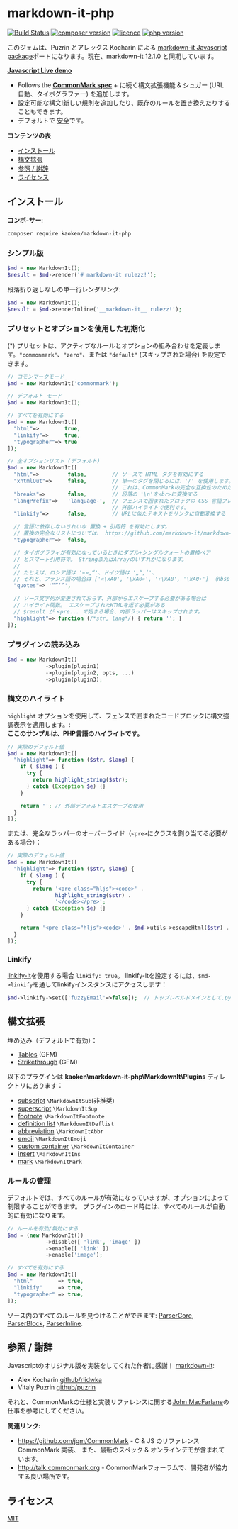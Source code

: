 # markdown-it-php

[![Build Status](https://img.shields.io/travis/markdown-it/markdown-it/master.svg?style=flat)](https://github.com/kaoken/markdown-it-php)
[![composer version](https://img.shields.io/badge/version-12.2.0.0-blue.svg)](https://github.com/kaoken/markdown-it-php)
[![licence](https://img.shields.io/badge/licence-MIT-blue.svg)](https://github.com/kaoken/markdown-it-php)
[![php version](https://img.shields.io/badge/php%20version-≧7.4.0-red.svg)](https://github.com/kaoken/markdown-it-php)


このジェムは、Puzrin とアレックス Kocharin による  [markdown-it Javascript package](https://github.com/markdown-it/markdown-it)ポートになります。現在、markdown-it 12.1.0 と同期しています。

__[Javascript Live demo](https://markdown-it.github.io)__

- Follows the __[CommonMark spec](http://spec.commonmark.org/)__ + に続く構文拡張機能 & シュガー (URL 自動、タイポグラファー) を追加します。
- 設定可能な構文!新しい規則を追加したり、既存のルールを置き換えたりすることもできます。
- デフォルトで [安全](https://github.com/markdown-it/markdown-it/tree/master/docs/security.md)です。


__コンテンツの表__

- [インストール](#インストール)
- [構文拡張](#構文拡張)
- [参照 / 謝辞](#参照--謝辞)
- [ライセンス](#ライセンス)

## インストール

**コンポ-サー**:

```bash
composer require kaoken/markdown-it-php
```


### シンプル版

```php
$md = new MarkdownIt();
$result = $md->render('# markdown-it rulezz!');
```

段落折り返しなしの単一行レンダリング:

```php
$md = new MarkdownIt();
$result = $md->renderInline('__markdown-it__ rulezz!');
```


### プリセットとオプションを使用した初期化

(*) プリセットは、アクティブなルールとオプションの組み合わせを定義します。`"commonmark"`、`"zero"`、または `"default"` (スキップされた場合) を設定できます。

```php
// コモンマークモード
$md = new MarkdownIt('commonmark');

// デフォルト モード
$md = new MarkdownIt();

// すべてを有効にする
$md = new MarkdownIt([
  "html"=>        true,
  "linkify"=>     true,
  "typographer"=> true
]);

// 全オプションリスト (デフォルト)
$md = new MarkdownIt([
  "html"=>         false,        // ソースで HTML タグを有効にする
  "xhtmlOut"=>     false,        // 単一のタグを閉じるには、'/' を使用します。(<br/>)
                                 // これは、CommonMarkの完全な互換性のためだけです。
  "breaks"=>       false,        // 段落の '\n'を<br>に変換する
  "langPrefix"=>   'language-',  // フェンスで囲まれたブロックの CSS 言語プレフィックス。
                                 // 外部ハイライトで便利です。
  "linkify"=>      false,        // URLに似たテキストをリンクに自動変換する

  // 言語に依存しないきれいな 置換 + 引用符 を有効にします。
  // 置換の完全なリストについては、 https://github.com/markdown-it/markdown-it/blob/master/lib/rules_core/replacements.js を参照してください。
  "typographer"=>  false,

  // タイポグラフィが有効になっているときにダブル+シングルクォートの置換ペア
  // とスマート引用符で。 StringまたはArrayのいずれかになります。
  //
  // たとえば、ロシア語は '«»„“'、ドイツ語は '„“‚‘'、
  // それと、フランス語の場合は ['«\xA0', '\xA0»', '‹\xA0', '\xA0›'] （nbspを含む）。
  "quotes"=> '“”‘’',

  // ソース文字列が変更されておらず、外部からエスケープする必要がある場合は
  // ハイライト関数。 エスケープされたHTMLを返す必要がある
  // $result が <pre... で始まる場合、内部ラッパーはスキップされます。
  "highlight"=> function (/*str, lang*/) { return ''; }
]);
```

### プラグインの読み込み

```php
$md = new MarkdownIt()
            ->plugin(plugin1)
            ->plugin(plugin2, opts, ...)
            ->plugin(plugin3);
```


### 構文のハイライト

`highlight` オプションを使用して、フェンスで囲まれたコードブロックに構文強調表示を適用します。:  
**ここのサンプルは、PHP言語のハイライトです。**

```php
// 実際のデフォルト値
$md = new MarkdownIt([
  "highlight"=> function ($str, $lang) {
    if ( $lang ) {
      try {
        return highlight_string($str);
      } catch (Exception $e) {}
    }

    return ''; // 外部デフォルトエスケープの使用
  }
]);
```

または、完全なラッパーのオーバーライド（`<pre>`にクラスを割り当てる必要がある場合）：

```php
// 実際のデフォルト値
$md = new MarkdownIt([
  "highlight"=> function ($str, $lang) {
    if ( $lang ) {
      try {
        return '<pre class="hljs"><code>' .
               highlight_string($str) .
               '</code></pre>';
      } catch (Exception $e) {}
    }

    return '<pre class="hljs"><code>' . $md->utils->escapeHtml($str) . '</code></pre>';
  }
]);
```

### Linkify

 [linkify-it](https://github.com/markdown-it/linkify-it)を使用する場合 `linkify: true`。
 linkify-itを設定するには、`$md->linkify`を通してlinkifyインスタンスにアクセスします：

```php
$md->linkify->set(['fuzzyEmail'=>false]);  // トップレベルドメインとして.pyを無効にする
```



## 構文拡張

埋め込み（デフォルトで有効）：

- [Tables](https://help.github.com/articles/organizing-information-with-tables/) (GFM)
- [Strikethrough](https://help.github.com/articles/basic-writing-and-formatting-syntax/#styling-text) (GFM)

以下のプラグインは **kaoken\markdown-it-php\MarkdownIt\Plugins** ディレクトリにあります：

- [subscript](https://github.com/markdown-it/markdown-it-sub) ``\MarkdownItSub``(非推奨)
- [superscript](https://github.com/markdown-it/markdown-it-sup) ``\MarkdownItSup``
- [footnote](https://github.com/markdown-it/markdown-it-footnote) ``\MarkdownItFootnote``
- [definition list](https://github.com/markdown-it/markdown-it-deflist) ``\MarkdownItDeflist``
- [abbreviation](https://github.com/markdown-it/markdown-it-abbr) ``\MarkdownItAbbr``
- [emoji](https://github.com/markdown-it/markdown-it-emoji) ``\MarkdownItEmoji``
- [custom container](https://github.com/markdown-it/markdown-it-container) ``\MarkdownItContainer``
- [insert](https://github.com/markdown-it/markdown-it-ins) ``\MarkdownItIns``
- [mark](https://github.com/markdown-it/markdown-it-mark) ``\MarkdownItMark``



### ルールの管理

デフォルトでは、すべてのルールが有効になっていますが、オプションによって制限することができます。
プラグインのロード時には、すべてのルールが自動的に有効になります。

```php
// ルールを有効/無効にする
$md = (new MarkdownIt())
            ->disable([ 'link', 'image' ])
            ->enable([ 'link' ])
            ->enable('image');

// すべてを有効にする
$md = new MarkdownIt([
  "html"        => true,
  "linkify"     => true,
  "typographer" => true,
]);
```

ソース内のすべてのルールを見つけることができます:
[ParserCore](src/MarkdownIt/ParserCore.php), [ParserBlock](ParserInline/ParserBlock.php),
[ParserInline](src/MarkdownIt/ParserInline.js).


## 参照 / 謝辞

Javascriptのオリジナル版を実装をしてくれた作者に感謝！ [markdown-it](https://github.com/markdown-it/markdown-it):

- Alex Kocharin [github/rlidwka](https://github.com/rlidwka)
- Vitaly Puzrin [github/puzrin](https://github.com/puzrin)

それと、CommonMarkの仕様と実装リファレンスに関する[John MacFarlane](https://github.com/jgm)の仕事を参考にしてください。

**関連リンク:**

- https://github.com/jgm/CommonMark - C & JS のリファレンス CommonMark 実装、
  また、最新のスペック & オンラインデモが含まれています。
- http://talk.commonmark.org - CommonMarkフォーラムで、開発者が協力する良い場所です。
  
## ライセンス

[MIT](https://github.com/markdown-it/markdown-it/blob/master/LICENSE)